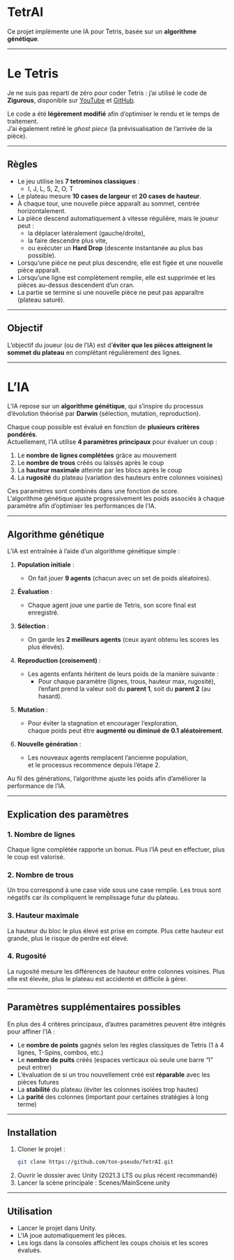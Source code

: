 # TetrAI

Ce projet implémente une IA pour Tetris, basée sur un **algorithme génétique**.

---

# Le Tetris

Je ne suis pas reparti de zéro pour coder Tetris : j’ai utilisé le code de **Zigurous**, disponible sur [YouTube](https://www.youtube.com/watch?v=ODLzYI4d-J8) et [GitHub](https://github.com/zigurous/unity-tetris-tutorial).

Le code a été **légèrement modifié** afin d’optimiser le rendu et le temps de traitement.  
J’ai également retiré le *ghost piece* (la prévisualisation de l’arrivée de la pièce).

---

## Règles

- Le jeu utilise les **7 tetrominos classiques** :
  - I, J, L, S, Z, O, T
- Le plateau mesure **10 cases de largeur** et **20 cases de hauteur**.
- À chaque tour, une nouvelle pièce apparaît au sommet, centrée horizontalement.
- La pièce descend automatiquement à vitesse régulière, mais le joueur peut :
  - la déplacer latéralement (gauche/droite),
  - la faire descendre plus vite,
  - ou exécuter un **Hard Drop** (descente instantanée au plus bas possible).
- Lorsqu’une pièce ne peut plus descendre, elle est figée et une nouvelle pièce apparaît.
- Lorsqu’une ligne est complètement remplie, elle est supprimée et les pièces au-dessus descendent d’un cran.
- La partie se termine si une nouvelle pièce ne peut pas apparaître (plateau saturé).

---

## Objectif

L’objectif du joueur (ou de l’IA) est d’**éviter que les pièces atteignent le sommet du plateau** en complétant régulièrement des lignes.  

---

# L’IA

L’IA repose sur un **algorithme génétique**, qui s’inspire du processus d’évolution théorisé par **Darwin** (sélection, mutation, reproduction).

Chaque coup possible est évalué en fonction de **plusieurs critères pondérés**.  
Actuellement, l’IA utilise **4 paramètres principaux** pour évaluer un coup :

1. Le **nombre de lignes complétées** grâce au mouvement  
2. Le **nombre de trous** créés ou laissés après le coup  
3. La **hauteur maximale** atteinte par les blocs après le coup  
4. La **rugosité** du plateau (variation des hauteurs entre colonnes voisines)

Ces paramètres sont combinés dans une fonction de score.  
L’algorithme génétique ajuste progressivement les poids associés à chaque paramètre afin d’optimiser les performances de l’IA.

---

## Algorithme génétique

L’IA est entraînée à l’aide d’un algorithme génétique simple :  

1. **Population initiale** :  
   - On fait jouer **9 agents** (chacun avec un set de poids aléatoires).  
   
2. **Évaluation** :  
   - Chaque agent joue une partie de Tetris, son score final est enregistré.  

3. **Sélection** :  
   - On garde les **2 meilleurs agents** (ceux ayant obtenu les scores les plus élevés).  

4. **Reproduction (croisement)** :  
   - Les agents enfants héritent de leurs poids de la manière suivante :  
     - Pour chaque paramètre (lignes, trous, hauteur max, rugosité),  
       l’enfant prend la valeur soit du **parent 1**, soit du **parent 2** (au hasard).  

5. **Mutation** :  
   - Pour éviter la stagnation et encourager l’exploration,  
     chaque poids peut être **augmenté ou diminué de 0.1 aléatoirement**.  

6. **Nouvelle génération** :  
   - Les nouveaux agents remplacent l’ancienne population,  
     et le processus recommence depuis l’étape 2.  

Au fil des générations, l’algorithme ajuste les poids afin d’améliorer la performance de l’IA.

---

## Explication des paramètres

### 1. Nombre de lignes
Chaque ligne complétée rapporte un bonus. Plus l’IA peut en effectuer, plus le coup est valorisé.

### 2. Nombre de trous
Un trou correspond à une case vide sous une case remplie. Les trous sont négatifs car ils compliquent le remplissage futur du plateau.

### 3. Hauteur maximale
La hauteur du bloc le plus élevé est prise en compte. Plus cette hauteur est grande, plus le risque de perdre est élevé.

### 4. Rugosité
La rugosité mesure les différences de hauteur entre colonnes voisines. Plus elle est élevée, plus le plateau est accidenté et difficile à gérer.

---

## Paramètres supplémentaires possibles

En plus des 4 critères principaux, d’autres paramètres peuvent être intégrés pour affiner l’IA :

- Le **nombre de points** gagnés selon les règles classiques de Tetris (1 à 4 lignes, T-Spins, combos, etc.)  
- Le **nombre de puits** créés (espaces verticaux où seule une barre “I” peut entrer)  
- L’évaluation de si un trou nouvellement créé est **réparable** avec les pièces futures  
- La **stabilité** du plateau (éviter les colonnes isolées trop hautes)  
- La **parité** des colonnes (important pour certaines stratégies à long terme)

---

## Installation

1. Cloner le projet :
   ```bash
   git clone https://github.com/ton-pseudo/TetrAI.git
   ````
2. Ouvrir le dossier avec Unity (2021.3 LTS ou plus récent recommandé)
3. Lancer la scène principale : Scenes/MainScene.unity

---

## Utilisation

- Lancer le projet dans Unity.
- L'IA joue automatiquement les pièces.
- Les logs dans la consoles affichent les coups choisis et les scores évalués.

